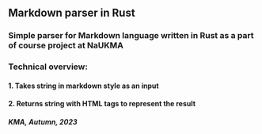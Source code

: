 ## Markdown parser in Rust
### Simple parser for Markdown language written in Rust as a part of course project at NaUKMA


### Technical overview:
#### 1. Takes string in markdown style as an input
#### 2. Returns string with HTML tags to represent the result
#### *KMA, Autumn, 2023*  